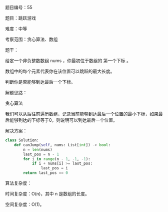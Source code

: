 题目编号：55

题目：跳跃游戏

难度：中等

考察范围：贪心算法、数组

题干：

给定一个非负整数数组 nums ，你最初位于数组的 第一个下标 。

数组中的每个元素代表你在该位置可以跳跃的最大长度。

判断你是否能够到达最后一个下标。

解题思路：

贪心算法

我们可以从后往前遍历数组，记录当前能够到达最后一个位置的最小下标，如果最后能够到达的下标等于0，则说明可以到达最后一个位置。

解决方案：

```python
class Solution:
    def canJump(self, nums: List[int]) -> bool:
        n = len(nums)
        last_pos = n - 1
        for i in range(n - 1, -1, -1):
            if i + nums[i] >= last_pos:
                last_pos = i
        return last_pos == 0
```

算法复杂度：

时间复杂度：O(n)，其中 n 是数组的长度。

空间复杂度：O(1)。